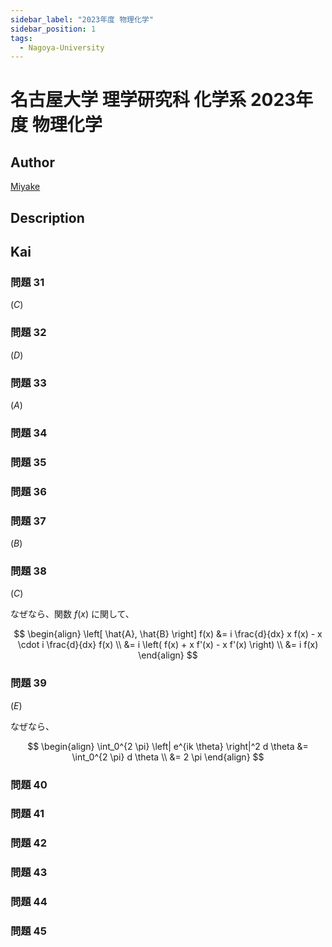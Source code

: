 ```yaml
---
sidebar_label: "2023年度 物理化学"
sidebar_position: 1
tags:
  - Nagoya-University
---
```

# 名古屋大学 理学研究科 化学系 2023年度 物理化学

## **Author**
[Miyake](https://miyake.github.io/exams/index.html)

## **Description**

## **Kai**
### 問題 31
$(C)$

### 問題 32
$(D)$

### 問題 33
$(A)$

### 問題 34

### 問題 35

### 問題 36

### 問題 37
$(B)$

### 問題 38
$(C)$

なぜなら、関数 $f(x)$ に関して、

$$
\begin{align}
\left[ \hat{A}, \hat{B} \right] f(x)
&= i \frac{d}{dx} x f(x) - x \cdot i \frac{d}{dx} f(x)
\\
&= i \left( f(x) + x f'(x) - x f'(x) \right)
\\
&= i f(x)
\end{align}
$$

### 問題 39
$(E)$

なぜなら、

$$
\begin{align}
\int_0^{2 \pi} \left| e^{ik \theta} \right|^2 d \theta
&= \int_0^{2 \pi} d \theta
\\
&= 2 \pi
\end{align}
$$

### 問題 40

### 問題 41

### 問題 42

### 問題 43

### 問題 44

### 問題 45